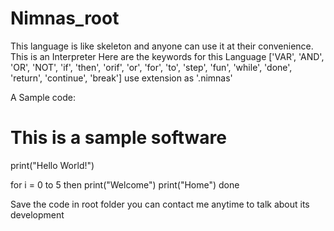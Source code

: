 # Nimnas_root
This language is like skeleton and anyone can use it at their convenience.
This is an Interpreter
Here are the keywords for this Language 
['VAR', 'AND', 'OR', 'NOT', 'if', 'then', 'orif', 'or', 'for', 'to', 'step', 'fun', 'while', 'done', 'return', 'continue', 'break']
use extension as '.nimnas' 

A Sample code:

# This is a sample software

print("Hello World!")

for i = 0 to 5 then
	print("Welcome")
	print("Home")
done

Save the code in root folder
you can contact me anytime to talk about its development

